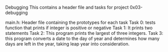 Debugging
This contains a header file and tasks for project 0x03-debugging

main.h: Header file containing the prototypes for each task
Task 0: tests function that prints if integer is positive or negative
Task 1: It prints two statements
Task 2: This program prints the largest of three integers.
Task 3: this program converts a date to the day of year and determines how many days are left in the year, taking leap year into consideration.
